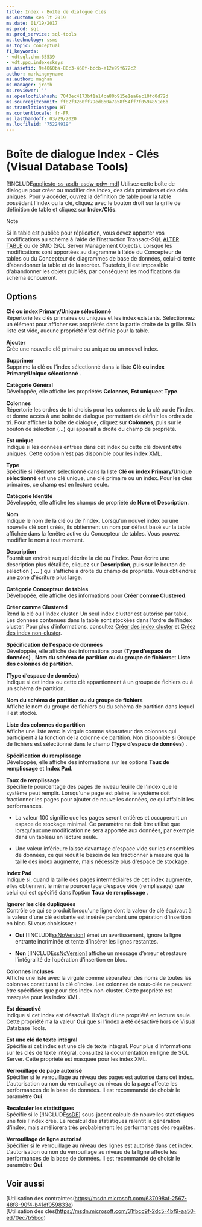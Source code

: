 ```yaml
---
title: Index - Boîte de dialogue Clés
ms.custom: seo-lt-2019
ms.date: 01/19/2017
ms.prod: sql
ms.prod_service: sql-tools
ms.technology: ssms
ms.topic: conceptual
f1_keywords:
- vdtsql.chm:65539
- vdt.ppg.indexeskeys
ms.assetid: 9e4060ba-80c3-468f-bccb-e12e99f672c2
author: markingmyname
ms.author: maghan
ms.manager: jroth
ms.reviewer: ''
ms.openlocfilehash: 7043ec4173bf1a14ca80b915e1ea6ac10fd0d72d
ms.sourcegitcommit: ff82f3260ff79ed860a7a58f54ff7f0594851e6b
ms.translationtype: HT
ms.contentlocale: fr-FR
ms.lasthandoff: 03/29/2020
ms.locfileid: "75224919"
---
```

# <a name="indexes---keys-dialog-box-visual-database-tools"></a>Boîte de dialogue Index - Clés (Visual Database Tools)
[!INCLUDE[appliesto-ss-asdb-asdw-pdw-md](../../includes/appliesto-ss-asdb-asdw-pdw-md.md)]
Utilisez cette boîte de dialogue pour créer ou modifier des index, des clés primaires et des clés uniques. Pour y accéder, ouvrez la définition de table pour la table possédant l’index ou la clé, cliquez avec le bouton droit sur la grille de définition de table et cliquez sur **Index/Clés**.  
  
> [!NOTE]  
> Si la table est publiée pour réplication, vous devez apporter vos modifications au schéma à l’aide de l’instruction Transact-SQL [ALTER TABLE](../../t-sql/statements/alter-table-transact-sql.md) ou de SMO (SQL Server Management Objects). Lorsque les modifications sont apportées au diagramme à l’aide du Concepteur de tables ou du Concepteur de diagrammes de base de données, celui-ci tente d’abandonner la table et de la recréer. Toutefois, il est impossible d'abandonner les objets publiés, par conséquent les modifications du schéma échoueront.  
  
## <a name="options"></a>Options  
**Clé ou index Primary/Unique sélectionné**  
Répertorie les clés primaires ou uniques et les index existants. Sélectionnez un élément pour afficher ses propriétés dans la partie droite de la grille. Si la liste est vide, aucune propriété n'est définie pour la table.  
  
**Ajouter**  
Crée une nouvelle clé primaire ou unique ou un nouvel index.  
  
**Supprimer**  
Supprime la clé ou l’index sélectionné dans la liste **Clé ou index Primary/Unique sélectionné** .  
  
**Catégorie Général**  
Développée, elle affiche les propriétés **Colonnes**, **Est unique**et **Type**.  
  
**Colonnes**  
Répertorie les ordres de tri choisis pour les colonnes de la clé ou de l'index, et donne accès à une boîte de dialogue permettant de définir les ordres de tri. Pour afficher la boîte de dialogue, cliquez sur **Colonnes**, puis sur le bouton de sélection (...) qui apparaît à droite du champ de propriété.  
  
**Est unique**  
Indique si les données entrées dans cet index ou cette clé doivent être uniques. Cette option n'est pas disponible pour les index XML.  
  
**Type**  
Spécifie si l’élément sélectionné dans la liste **Clé ou index Primary/Unique sélectionné** est une clé unique, une clé primaire ou un index. Pour les clés primaires, ce champ est en lecture seule.  
  
**Catégorie Identité**  
Développée, elle affiche les champs de propriété de **Nom** et **Description**.  
  
**Nom**  
Indique le nom de la clé ou de l'index. Lorsqu'un nouvel index ou une nouvelle clé sont créés, ils obtiennent un nom par défaut basé sur la table affichée dans la fenêtre active du Concepteur de tables. Vous pouvez modifier le nom à tout moment.  
  
**Description**  
Fournit un endroit auquel décrire la clé ou l'index. Pour écrire une description plus détaillée, cliquez sur **Description**, puis sur le bouton de sélection ( **...** ) qui s’affiche à droite du champ de propriété. Vous obtiendrez une zone d'écriture plus large.  
  
**Catégorie Concepteur de tables**  
Développée, elle affiche des informations pour **Créer comme Clustered**.  
  
**Créer comme Clustered**  
Rend la clé ou l'index cluster. Un seul index cluster est autorisé par table. Les données contenues dans la table sont stockées dans l'ordre de l'index cluster. Pour plus d’informations, consultez [Créer des index cluster](../../relational-databases/indexes/create-clustered-indexes.md) et [Créez des index non-cluster](../../relational-databases/indexes/create-nonclustered-indexes.md).  
  
**Spécification de l'espace de données**  
Développée, elle affiche des informations pour **(Type d’espace de données)** , **Nom du schéma de partition ou du groupe de fichiers**et **Liste des colonnes de partition**.  
  
**(Type d’espace de données)**  
Indique si cet index ou cette clé appartiennent à un groupe de fichiers ou à un schéma de partition.  
  
**Nom du schéma de partition ou du groupe de fichiers**  
Affiche le nom du groupe de fichiers ou du schéma de partition dans lequel il est stocké.  
  
**Liste des colonnes de partition**  
Affiche une liste avec la virgule comme séparateur des colonnes qui participent à la fonction de la colonne de partition. Non disponible si Groupe de fichiers est sélectionné dans le champ **(Type d’espace de données)** .  
  
**Spécification du remplissage**  
Développée, elle affiche des informations sur les options **Taux de remplissage** et **Index Pad**.  
  
**Taux de remplissage**  
Spécifie le pourcentage des pages de niveau feuille de l'index que le système peut remplir. Lorsqu'une page est pleine, le système doit fractionner les pages pour ajouter de nouvelles données, ce qui affaiblit les performances.  
  
-   La valeur 100 signifie que les pages seront entières et occuperont un espace de stockage minimal. Ce paramètre ne doit être utilisé que lorsqu'aucune modification ne sera apportée aux données, par exemple dans un tableau en lecture seule.  
  
-   Une valeur inférieure laisse davantage d'espace vide sur les ensembles de données, ce qui réduit le besoin de les fractionner à mesure que la taille des index augmente, mais nécessite plus d'espace de stockage.  
  
**Index Pad**  
Indique si, quand la taille des pages intermédiaires de cet index augmente, elles obtiennent le même pourcentage d’espace vide (remplissage) que celui qui est spécifié dans l’option **Taux de remplissage** .  
  
**Ignorer les clés dupliquées**  
Contrôle ce qui se produit lorsqu'une ligne dont la valeur de clé équivaut à la valeur d'une clé existante est insérée pendant une opération d'insertion en bloc. Si vous choisissez :  
  
-   **Oui** [!INCLUDE[ssNoVersion](../../includes/ssnoversion-md.md)] émet un avertissement, ignore la ligne entrante incriminée et tente d’insérer les lignes restantes.  
  
-   **Non** [!INCLUDE[ssNoVersion](../../includes/ssnoversion-md.md)] affiche un message d’erreur et restaure l’intégralité de l’opération d’insertion en bloc.  
  
**Colonnes incluses**  
Affiche une liste avec la virgule comme séparateur des noms de toutes les colonnes constituant la clé d'index. Les colonnes de sous-clés ne peuvent être spécifiées que pour des index non-cluster. Cette propriété est masquée pour les index XML.  
  
**Est désactivé**  
Indique si cet index est désactivé. Il s’agit d’une propriété en lecture seule. Cette propriété n’a la valeur **Oui** que si l’index a été désactivé hors de Visual Database Tools.  
  
**Est une clé de texte intégral**  
Spécifie si cet index est une clé de texte intégral. Pour plus d'informations sur les clés de texte intégral, consultez la documentation en ligne de SQL Server. Cette propriété est masquée pour les index XML.  
  
**Verrouillage de page autorisé**  
Spécifier si le verrouillage au niveau des pages est autorisé dans cet index. L'autorisation ou non du verrouillage au niveau de la page affecte les performances de la base de données. Il est recommandé de choisir le paramètre **Oui**.  
  
**Recalculer les statistiques**  
Spécifie si le [!INCLUDE[ssDE](../../includes/ssde_md.md)] sous-jacent calcule de nouvelles statistiques une fois l'index créé. Le recalcul des statistiques ralentit la génération d'index, mais améliorera très probablement les performances des requêtes.  
  
**Verrouillage de ligne autorisé**  
Spécifier si le verrouillage au niveau des lignes est autorisé dans cet index. L'autorisation ou non du verrouillage au niveau de la ligne affecte les performances de la base de données. Il est recommandé de choisir le paramètre **Oui**.  
  
## <a name="see-also"></a>Voir aussi  
[Utilisation des contraintes(https://msdn.microsoft.com/637098af-2567-48f8-90f4-b41df059833e)  
[Utilisation des clés(https://msdn.microsoft.com/31fbcc9f-2dc5-4bf9-aa50-ed70ec7b5bcd)  
  

